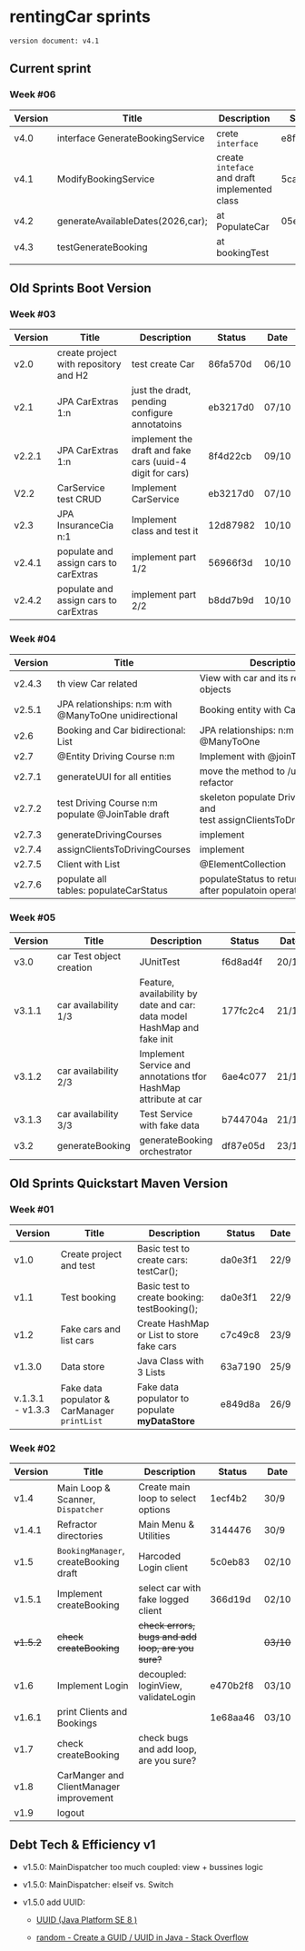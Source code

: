 # rentingCar sprints

`version document: v4.1`

## Current sprint

### Week #06

| Version | Title                             | Description                                   | Status   | Date  |
| ------- | --------------------------------- | --------------------------------------------- | -------- | ----- |
| v4.0    | interface GenerateBookingService  | crete `interface`                             | e8fe2a9  | 27/10 |
| v4.1    | ModifyBookingService              | create `inteface` and draft implemented class | 5ca859b  | 27/10 |
| v4.2    | generateAvailableDates(2026,car); | at  PopulateCar                               | 05e5989a | 27/10 |
| v4.3    | testGenerateBooking               | at bookingTest                                |          | 27/10 |
|         |                                   |                                               |          |       |

## Old Sprints Boot Version

### Week #03

| Version | Title                                 | Description                                               | Status   | Date  |
| ------- | ------------------------------------- | --------------------------------------------------------- | -------- | ----- |
| v2.0    | create project with repository and H2 | test create Car                                           | 86fa570d | 06/10 |
| v2.1    | JPA CarExtras 1:n                     | just the dradt, pending configure annotatoins             | eb3217d0 | 07/10 |
| v2.2.1  | JPA CarExtras 1:n                     | implement the draft and fake cars (uuid-4 digit for cars) | 8f4d22cb | 09/10 |
| V2.2    | CarService test CRUD                  | Implement CarService                                      | eb3217d0 | 07/10 |
| v2.3    | JPA InsuranceCia n:1                  | Implement class and test it                               | 12d87982 | 10/10 |
| v2.4.1  | populate and assign cars to carExtras | implement part 1/2                                        | 56966f3d | 10/10 |
| v2.4.2  | populate and assign cars to carExtras | implement part 2/2                                        | b8dd7b9d | 10/10 |

### Week #04

| Version | Title                                                 | Description                                                            | Status   | Date  |
| ------- | ----------------------------------------------------- | ---------------------------------------------------------------------- | -------- | ----- |
| v2.4.3  | th view Car related                                   | View with car and its related objects                                  | 62b5c184 | 13/10 |
| v2.5.1  | JPA relationships: n:m with @ManyToOne unidirectional | Booking entity with Car/Client                                         | 62b5c184 | 13/10 |
| v2.6    | Booking and Car bidirectional: List<Bookings>         | JPA relationships: n:m with @ManyToOne                                 | b7a01b33 | 14/10 |
| v2.7    | @Entity Driving Course n:m                            | Implement with @joinTable                                              | bf2f0dc  | 14/10 |
| v2.7.1  | generateUUI for all entities                          | move the method to /utils and refactor                                 | 2400346d | 16/10 |
| v2.7.2  | test Driving Course n:m populate @JoinTable draft     | skeleton populate DrivingCourse and test assignClientsToDrivingCourses | dedce7d1 | 16/10 |
| v2.7.3  | generateDrivingCourses                                | implement                                                              | c12ab9cc | 16/10 |
| v2.7.4  | assignClientsToDrivingCourses                         | implement                                                              | b006f597 | 16/10 |
| v2.7.5  | Client with List<String>                              | @ElementCollection                                                     | 252f3238 | 17/10 |
| v2.7.6  | populate all tables: populateCarStatus                | populateStatus to return status after populatoin operations            | 5f4354d0 | 17/10 |

### Week #05

| Version | Title                    | Description                                                             | Status   | Date  |
| ------- | ------------------------ | ----------------------------------------------------------------------- | -------- | ----- |
| v3.0    | car Test object creation | JUnitTest                                                               | f6d8ad4f | 20/10 |
| v3.1.1  | car availability 1/3     | Feature, availability by date and car: data model HashMap and fake init | 177fc2c4 | 21/10 |
| v3.1.2  | car availability 2/3     | Implement Service and annotations tfor HashMap attribute at car         | 6ae4c077 | 21/10 |
| v3.1.3  | car availability 3/3     | Test Service with fake data                                             | b744704a | 21/10 |
| v3.2    | generateBooking          | generateBooking orchestrator                                            | df87e05d | 23/10 |

## Old Sprints Quickstart Maven Version

### Week #01

| Version          | Title                                        | Description                                      | Status  | Date |
| ---------------- | -------------------------------------------- | ------------------------------------------------ | ------- | ---- |
| v1.0             | Create project and test                      | Basic test to create cars: testCar();            | da0e3f1 | 22/9 |
| v1.1             | Test booking                                 | Basic test to create booking: testBooking();     | da0e3f1 | 22/9 |
| v1.2             | Fake cars and list cars                      | Create HashMap or List to store fake cars        | c7c49c8 | 23/9 |
| v1.3.0           | Data store                                   | Java Class with 3 Lists                          | 63a7190 | 25/9 |
| v.1.3.1 - v1.3.3 | Fake data populator & CarManager `printList` | Fake data populator to populate  **myDataStore** | e849d8a | 26/9 |

### Week #02

| Version    | Title                                   | Description                                        | Status   | Date      |
| ---------- | --------------------------------------- | -------------------------------------------------- | -------- | --------- |
| v1.4       | Main Loop & Scanner, `Dispatcher`       | Create main loop to select options                 | 1ecf4b2  | 30/9      |
| v1.4.1     | Refractor directories                   | Main Menu & Utilities                              | 3144476  | 30/9      |
| v1.5       | `BookingManager`, createBooking draft   | Harcoded Login client                              | 5c0eb83  | 02/10     |
| v1.5.1     | Implement createBooking                 | select car with fake logged client                 | 366d19d  | 02/10     |
| ~~v1.5.2~~ | ~~check createBooking~~                 | ~~check errors, bugs and add loop, are you sure?~~ |          | ~~03/10~~ |
| v1.6       | Implement Login                         | decoupled: loginView, validateLogin                | e470b2f8 | 03/10     |
| v1.6.1     | print Clients and Bookings              |                                                    | 1e68aa46 | 03/10     |
| v1.7       | check createBooking                     | check bugs and add loop, are you sure?             |          |           |
| v1.8       | CarManger and ClientManager improvement |                                                    |          |           |
| v1.9       | logout                                  |                                                    |          |           |

## Debt Tech & Efficiency v1

- v1.5.0: MainDispatcher too much coupled: view + bussines logic

- v1.5.0: MainDispatcher: elseif vs. Switch

- v1.5.0 add UUID: 
  
  - [UUID (Java Platform SE 8 )](https://docs.oracle.com/javase/8/docs/api/java/util/UUID.html)
  
  - [random - Create a GUID / UUID in Java - Stack Overflow](https://stackoverflow.com/questions/2982748/create-a-guid-uuid-in-java)
